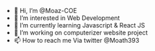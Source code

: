 - 👋 Hi, I’m @Moaz-COE
- 👀 I’m interested in Web Development
- 🌱 I’m currently learning Javascript & React JS
- 💞️ I’m working on computerizer website project
- 📫 How to reach me Via twitter @Moath393

<!---
Moaz-COE/Moaz-COE is a ✨ special ✨ repository because its `README.md` (this file) appears on your GitHub profile.
You can click the Preview link to take a look at your changes.
--->
